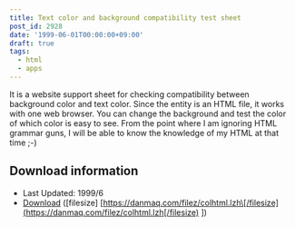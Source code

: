```yaml
---
title: Text color and background compatibility test sheet
post_id: 2928
date: '1999-06-01T00:00:00+09:00'
draft: true
tags:
  - html
  - apps
---
```


It is a website support sheet for checking compatibility between background color and text color. Since the entity is an HTML file, it works with one web browser. You can change the background and test the color of which color is easy to see. From the point where I am ignoring HTML grammar guns, I will be able to know the knowledge of my HTML at that time ;-)

## Download information

*   Last Updated: 1999/6
*   [Download](https://danmaq.com/filez/colhtml.lzh) (\[filesize\] [https://danmaq.com/filez/colhtml.lzh\[/filesize](https://danmaq.com/filez/colhtml.lzh[/filesize) \])
